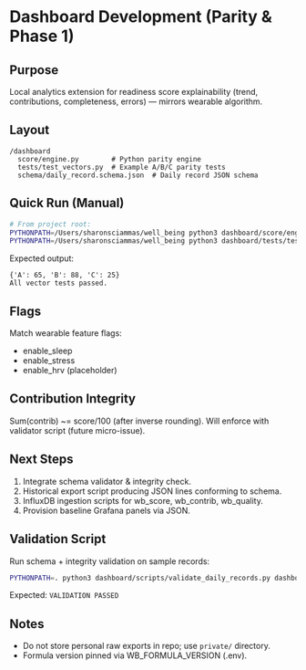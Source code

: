 # Dashboard Development (Parity & Phase 1)

## Purpose
Local analytics extension for readiness score explainability (trend, contributions, completeness, errors) — mirrors wearable algorithm.

## Layout
```
/dashboard
  score/engine.py        # Python parity engine
  tests/test_vectors.py  # Example A/B/C parity tests
  schema/daily_record.schema.json  # Daily record JSON schema
```

## Quick Run (Manual)
```bash
# From project root:
PYTHONPATH=/Users/sharonsciammas/well_being python3 dashboard/score/engine.py          # Show example scores
PYTHONPATH=/Users/sharonsciammas/well_being python3 dashboard/tests/test_vectors.py    # Run parity assertions
```

Expected output:
```
{'A': 65, 'B': 88, 'C': 25}
All vector tests passed.
```

## Flags
Match wearable feature flags:
- enable_sleep
- enable_stress
- enable_hrv (placeholder)

## Contribution Integrity
Sum(contrib) ~= score/100 (after inverse rounding). Will enforce with validator script (future micro-issue).

## Next Steps
1. Integrate schema validator & integrity check.
2. Historical export script producing JSON lines conforming to schema.
3. InfluxDB ingestion scripts for wb_score, wb_contrib, wb_quality.
4. Provision baseline Grafana panels via JSON.

## Validation Script
Run schema + integrity validation on sample records:
```bash
PYTHONPATH=. python3 dashboard/scripts/validate_daily_records.py dashboard/tests/sample_daily_records.jsonl
```
Expected: `VALIDATION PASSED`
## Notes
- Do not store personal raw exports in repo; use `private/` directory.
- Formula version pinned via WB_FORMULA_VERSION (.env).
